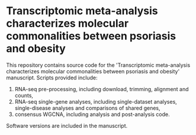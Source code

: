 # Transcriptomic meta-analysis characterizes molecular commonalities between psoriasis and obesity
This repository contains source code for the 'Transcriptomic meta-analysis characterizes molecular commonalities between psoriasis and obesity' manuscript.
Scripts provided include:
1) RNA-seq pre-processing, including download, trimming, alignment and counts,
2) RNA-seq single-gene analyses, including single-dataset analyses, single-disease analyses and comparisons of shared genes,
3) consensus WGCNA, including analysis and post-analysis code.

Software versions are included in the manuscript.
